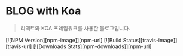 # BLOG with Koa
> 리액트와 KOA 프레임워크를 사용한 블로그입니다. 

[![NPM Version][npm-image]][npm-url]
[![Build Status][travis-image]][travis-url]
[![Downloads Stats][npm-downloads]][npm-url]
